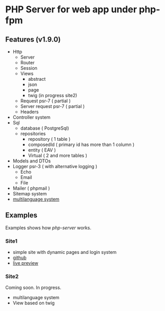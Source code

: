 # PHP Server for web app under php-fpm

## Features (v1.9.0)

- Http
  - Server
  - Router
  - Session
  - Views
    - abstract
    - json
    - page
    - twig (in progress site2)
  - Request psr-7 ( partial )
  - Server request psr-7 ( partial )
  - Headers
- Controller system
- Sql
  - database ( PostgreSql)
  - repositories  
    - repository ( 1 table )  
    - composedId ( primary id has more than 1 column )  
    - entity ( EAV )  
    - Virtual ( 2 and more tables )  
- Models and DTOs
- Logger psr-3 ( with alternative logging )  
  - Echo  
  - Email  
  - File  
- Mailer ( phpmail )  
- Sitemap system
- [multilanguage system](./docs/multilanguage-system/01-readme.md)

## Examples

Examples shows how *php-server* works.

### Site1

- simple site with dynamic pages and login system
- [github](https://github.com/Romchik38/site1)
- [live preview](https://site1.romanenko-studio.dev/)

### Site2

Coming soon. In progress.

- multilanguage system
- View based on twig
